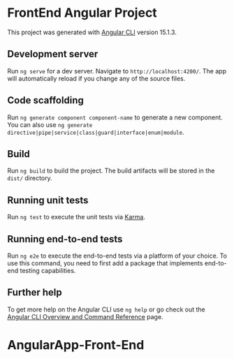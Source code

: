 # FrontEnd Angular Project

 This project was generated with [Angular CLI](https://github.com/angular/angular-cli) version 15.1.3.

 ## Development server

 Run `ng serve` for a dev server. Navigate to `http://localhost:4200/`. The app will automatically reload if you change any of the source files.

 ## Code scaffolding

 Run `ng generate component component-name` to generate a new component. You can also use `ng generate directive|pipe|service|class|guard|interface|enum|module`.

 ## Build

 Run `ng build` to build the project. The build artifacts will be stored in the `dist/` directory.

 ## Running unit tests

 Run `ng test` to execute the unit tests via [Karma](https://karma-runner.github.io).

 ## Running end-to-end tests

 Run `ng e2e` to execute the end-to-end tests via a platform of your choice. To use this command, you need to first add a package that implements end-to-end testing capabilities.

 ## Further help

 To get more help on the Angular CLI use `ng help` or go check out the [Angular CLI Overview and Command Reference](https://angular.io/cli) page.
 # AngularApp-Front-End
